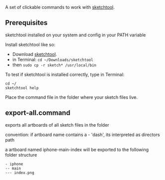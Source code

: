 A set of clickable commands to work with [sketchtool](http://bohemiancoding.com/sketch/tool/).

## Prerequisites
sketchtool installed on your system and config in your PATH variable

Install sketchtool like so:

- Download [sketchtool](http://bohemiancoding.com/sketch/tool/).
- in Terminal: `cd ~/Downloads/sketchtool`
- then `sudo cp -r sketch* /usr/local/bin`

To test if sketchtool is installed correctly, type in Terminal:
```
cd ~/
sketchtool help
```

Place the command file in the folder where your sketch files live.

## export-all.command

exports all artboards of all sketch files in the folder

convention: if artboard name contains a - 'dash', its interpreted as directors path

a artboard named iphone-main-index will be exported to the following folder structure

```
- iphone
-- main
--- index.png
```
